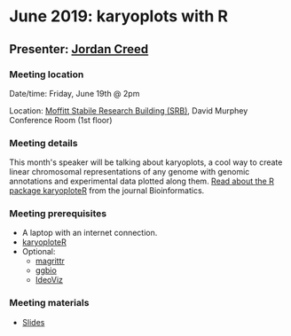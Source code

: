 # June 2019: karyoplots with R

## Presenter: [Jordan Creed](mailto:jordan.creed@moffitt.org)

### Meeting location
Date/time: Friday, June 19th @ 2pm

Location: [Moffitt Stabile Research Building (SRB)](https://goo.gl/maps/o6j3rtTuxCB2), David Murphey Conference Room (1st floor)

### Meeting details
This month's speaker will be talking about karyoplots, a cool way to create linear chromosomal representations of any genome with genomic annotations and experimental data plotted along them. [Read about the R package karyoploteR](https://academic.oup.com/bioinformatics/article/33/19/3088/3857734) from the journal Bioinformatics.

### Meeting prerequisites
* A laptop with an internet connection.
* [karyoploteR](https://bioconductor.org/packages/release/bioc/html/karyoploteR.html)
* Optional:
    * [magrittr](https://cran.r-project.org/web/packages/magrittr/index.html) 
    * [ggbio](http://bioconductor.org/packages/release/bioc/html/ggbio.html)
    * [IdeoViz](https://bioconductor.org/packages/release/bioc/html/IdeoViz.html)

### Meeting materials
* [Slides](karyoplotteR.pdf)
